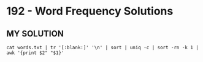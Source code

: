# 192 - Word Frequency Solutions

## MY SOLUTION

```
cat words.txt | tr '[:blank:]' '\n' | sort | uniq -c | sort -rn -k 1 | awk '{print $2" "$1}'
```

